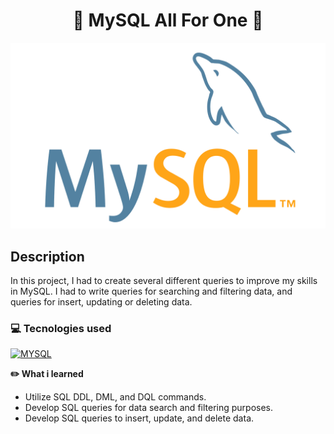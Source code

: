 <h1 align="center">🐬 MySQL All For One 🐬</h1>

<img src='./mysql.jpg'/><br/>

## Description
<p>In this project, I had to create several different queries to improve my skills in MySQL. I had to write queries for searching and filtering data, and queries for insert, updating or deleting data.
</p>

### 💻 Tecnologies used
[![MYSQL][MYSQL]][MYSQL-url]

[MYSQL]: https://img.shields.io/badge/MySQL-00758f?style=for-the-badge&logo=mysql&logoColor=white
[MYSQL-url]: https://www.mysql.com

<strong>✏️ What i learned</strong>

- Utilize SQL DDL, DML, and DQL commands.
- Develop SQL queries for data search and filtering purposes.
- Develop SQL queries to insert, update, and delete data.
